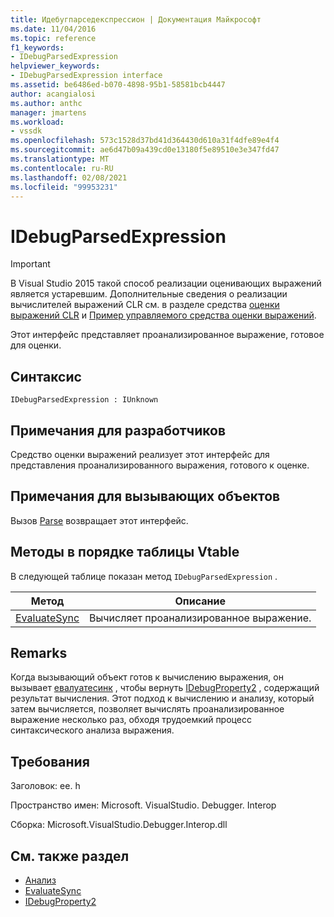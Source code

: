 ```yaml
---
title: Идебугпарседекспрессион | Документация Майкрософт
ms.date: 11/04/2016
ms.topic: reference
f1_keywords:
- IDebugParsedExpression
helpviewer_keywords:
- IDebugParsedExpression interface
ms.assetid: be6486ed-b070-4898-95b1-58581bcb4447
author: acangialosi
ms.author: anthc
manager: jmartens
ms.workload:
- vssdk
ms.openlocfilehash: 573c1528d37bd41d364430d610a31f4dfe89e4f4
ms.sourcegitcommit: ae6d47b09a439cd0e13180f5e89510e3e347fd47
ms.translationtype: MT
ms.contentlocale: ru-RU
ms.lasthandoff: 02/08/2021
ms.locfileid: "99953231"
---
```

# <a name="idebugparsedexpression"></a>IDebugParsedExpression
> [!IMPORTANT]
> В Visual Studio 2015 такой способ реализации оценивающих выражений является устаревшим. Дополнительные сведения о реализации вычислителей выражений CLR см. в разделе средства [оценки выражений CLR](https://github.com/Microsoft/ConcordExtensibilitySamples/wiki/CLR-Expression-Evaluators) и [Пример управляемого средства оценки выражений](https://github.com/Microsoft/ConcordExtensibilitySamples/wiki/Managed-Expression-Evaluator-Sample).

 Этот интерфейс представляет проанализированное выражение, готовое для оценки.

## <a name="syntax"></a>Синтаксис

```
IDebugParsedExpression : IUnknown
```

## <a name="notes-for-implementers"></a>Примечания для разработчиков
 Средство оценки выражений реализует этот интерфейс для представления проанализированного выражения, готового к оценке.

## <a name="notes-for-callers"></a>Примечания для вызывающих объектов
 Вызов [Parse](../../../extensibility/debugger/reference/idebugexpressionevaluator-parse.md) возвращает этот интерфейс.

## <a name="methods-in-vtable-order"></a>Методы в порядке таблицы Vtable
 В следующей таблице показан метод `IDebugParsedExpression` .

|Метод|Описание|
|------------|-----------------|
|[EvaluateSync](../../../extensibility/debugger/reference/idebugparsedexpression-evaluatesync.md)|Вычисляет проанализированное выражение.|

## <a name="remarks"></a>Remarks
 Когда вызывающий объект готов к вычислению выражения, он вызывает [евалуатесинк](../../../extensibility/debugger/reference/idebugparsedexpression-evaluatesync.md) , чтобы вернуть [IDebugProperty2](../../../extensibility/debugger/reference/idebugproperty2.md) , содержащий результат вычисления. Этот подход к вычислению и анализу, который затем вычисляется, позволяет вычислять проанализированное выражение несколько раз, обходя трудоемкий процесс синтаксического анализа выражения.

## <a name="requirements"></a>Требования
 Заголовок: ee. h

 Пространство имен: Microsoft. VisualStudio. Debugger. Interop

 Сборка: Microsoft.VisualStudio.Debugger.Interop.dll

## <a name="see-also"></a>См. также раздел
- [Анализ](../../../extensibility/debugger/reference/idebugexpressionevaluator-parse.md)
- [EvaluateSync](../../../extensibility/debugger/reference/idebugparsedexpression-evaluatesync.md)
- [IDebugProperty2](../../../extensibility/debugger/reference/idebugproperty2.md)

